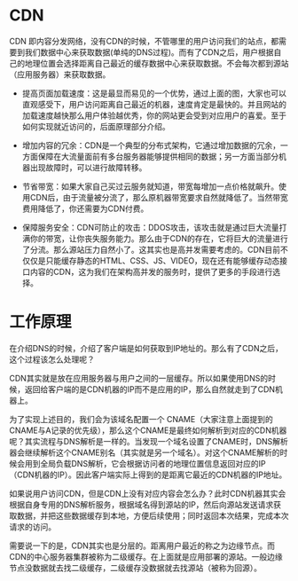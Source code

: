 # CDN

CDN 即内容分发网络，没有CDN的时候，不管哪里的用户访问我们的站点，都需要到我们数据中心来获取数据(单纯的DNS过程)。而有了CDN之后，用户根据自己的地理位置会选择距离自己最近的缓存数据中心来获取数据。不会每次都到源站（应用服务器）来获取数据。

- 提高页面加载速度：这是最显而易见的一个优势，通过上面的图，大家也可以直观感受下，用户访问距离自己最近的机器，速度肯定是最快的。并且网站的加载速度越快那么用户体验越优秀，你的网站更会受到对应用户的喜爱。至于如何实现就近访问的，后面原理部分介绍。

- 增加内容的冗余：CDN是一个典型的分布式架构，它通过增加数据的冗余，一方面保障在大流量面前有多台服务器能够提供相同的数据；另一方面当部分机器出现故障时，可以进行故障转移。

- 节省带宽：如果大家自己买过云服务就知道，带宽每增加一点价格就飙升。使用CDN后，由于流量被分流了，那么原机器带宽要求自然就降低了。当然带宽费用降低了，你还需要为CDN付费。

- 保障服务安全：CDN可防止的攻击：DDOS攻击，该攻击就是通过巨大流量打满你的带宽，让你丧失服务能力。那么由于CDN的存在，它将巨大的流量进行了分流。那么源站压力自然小了。这其实也是高并发需要考虑的。CDN目前不仅仅是只能缓存静态的HTML、CSS、JS、VIDEO，现在还有能够缓存动态接口内容的CDN，这为我们在架构高并发的服务时，提供了更多的手段进行选择。

# 工作原理

在介绍DNS的时候，介绍了客户端是如何获取到IP地址的。那么有了CDN之后，这个过程该怎么处理呢？

CDN其实就是放在应用服务器与用户之间的一层缓存。所以如果使用DNS的时候，返回给客户端的是CDN机器的IP而不是应用的IP，那么自然就走到了CDN机器上。

为了实现上述目的，我们会为该域名配置一个 CNAME（大家注意上面提到的CNAME与A记录的优先级），那么这个CNAME是最终如何解析到对应的CDN机器呢？其实流程与DNS解析是一样的。当发现一个域名设置了CNAME时，DNS解析器会继续解析这个CNAME别名（其实就是另一个域名）。对这个CNAME解析的时候会用到全局负载DNS解析，它会根据访问者的地理位置信息返回对应的IP（CDN机器的IP）。因此客户端实际上得到的是距离它最近的CDN机器的IP地址。

如果说用户访问CDN，但是CDN上没有对应内容会怎么办？此时CDN机器其实会根据自身专用的DNS解析服务，根据域名得到源站的IP，然后向源站发送请求获取数据，并把这些数据缓存到本地，方便后续使用；同时返回本次结果，完成本次请求的访问。

需要说一下的是，CDN其实也是分层的。距离用户最近的称之为边缘节点。而CDN的中心服务器集群被称为二级缓存。在上面就是应用部署的源站。一般边缘节点没数据就去找二级缓存，二级缓存没数据就去找源站（被称为回源）。